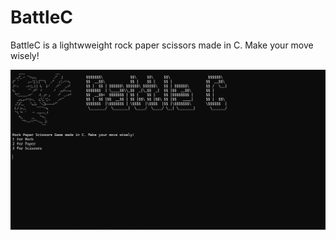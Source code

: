 # BattleC
BattleC is a lightwweight rock paper scissors made in C. Make your move wisely!

![BattleC](https://github.com/Anuj8611/BattleC/blob/main/images/Screenshot%20(3).png)

